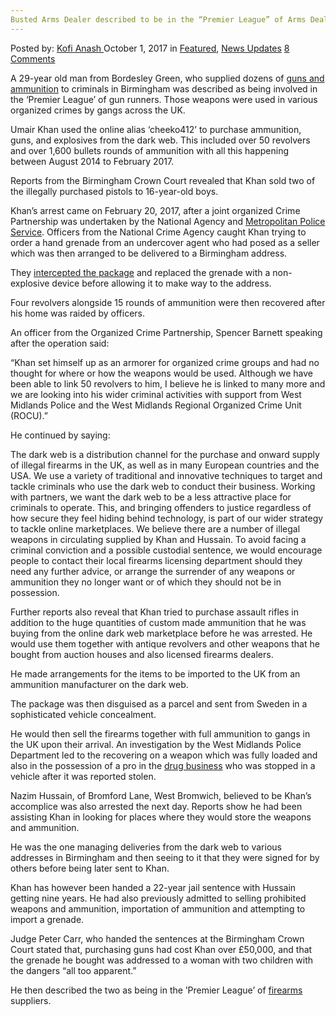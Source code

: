 ```yaml
---
Busted Arms Dealer described to be in the “Premier League” of Arms Dealing
---
```

<article class="post-listing post-22864 post type-post status-publish format-standard has-post-thumbnail hentry 
 tag-arms tag-busted tag-dealing tag-league tag-premier">
    <div class="post-inner">
        <span>Posted by: <a href="https://www.deepdotweb.com/author/kofi/" title="">Kofi Anash </a></span>
    <span>October 1, 2017</span>
    <span>in <a href="https://www.deepdotweb.com/category/deepdot-news/" rel="category tag">Featured</a>, <a href="https://www.deepdotweb.com/category/news-updates/" rel="category tag">News Updates</a></span>
    <span><a href="https://www.deepdotweb.com/2017/10/01/busted-arms-dealer-described-premier-league-arms-dealing/#comments">8 Comments</a></span>
    </p>
    <div class="clear"></div>
    <div class="entry">
    <p>A 29-year old man from Bordesley Green, who supplied dozens of <a href="https://www.deepdotweb.com/2017/09/05/details-released-case-german-arms-dealer-sold-glock-gun-munich-shooter/">guns and ammunition</a> to criminals in Birmingham was described as being involved in the ‘Premier League’ of gun runners. Those weapons were used in various organized crimes by gangs across the UK.</p>
    <p>Umair Khan used the online alias ‘cheeko412’ to purchase ammunition, guns, and explosives from the dark web. This included over 50 revolvers and over 1,600 bullets rounds of ammunition with all this happening between August 2014 to February 2017.</p>
    <p>Reports from the Birmingham Crown Court revealed that Khan sold two of the illegally purchased pistols to 16-year-old boys.</p>
    <p>Khan’s arrest came on February 20, 2017, after a joint organized Crime Partnership was undertaken by the National Agency and <a href="http://www.birminghammail.co.uk/news/midlands-news/how-police-caught-premier-league-13637324">Metropolitan Police Service</a>. Officers from the National Crime Agency caught Khan trying to order a hand grenade from an undercover agent who had posed as a seller which was then arranged to be delivered to a Birmingham address.</p>
    <p>They <a href="https://www.deepdotweb.com/2017/08/29/austrian-man-admits-selling-drugs-package-interception/">intercepted the package</a> and replaced the grenade with a non-explosive device before allowing it to make way to the address.</p>
    <p>Four revolvers alongside 15 rounds of ammunition were then recovered after his home was raided by officers.</p>
    <p>An officer from the Organized Crime Partnership, Spencer Barnett speaking after the operation said:</p>
    <p>“Khan set himself up as an armorer for organized crime groups and had no thought for where or how the weapons would be used. Although we have been able to link 50 revolvers to him, I believe he is linked to many more and we are looking into his wider criminal activities with support from West Midlands Police and the West Midlands Regional Organized Crime Unit (ROCU).”</p>
    <p>He continued by saying:</p>
    <p>The dark web is a distribution channel for the purchase and onward supply of illegal firearms in the UK, as well as in many European countries and the USA. We use a variety of traditional and innovative techniques to target and tackle criminals who use the dark web to conduct their business. Working with partners, we want the dark web to be a less attractive place for criminals to operate. This, and bringing offenders to justice regardless of how secure they feel hiding behind technology, is part of our wider strategy to tackle online marketplaces. We believe there are a number of illegal weapons in circulating supplied by Khan and Hussain. To avoid facing a criminal conviction and a possible custodial sentence, we would encourage people to contact their local firearms licensing department should they need any further advice, or arrange the surrender of any weapons or ammunition they no longer want or of which they should not be in possession.</p>
    <p>Further reports also reveal that Khan tried to purchase assault rifles in addition to the huge quantities of custom made ammunition that he was buying from the online dark web marketplace before he was arrested. He would use them together with antique revolvers and other weapons that he bought from auction houses and also licensed firearms dealers.</p>
    <p>He made arrangements for the items to be imported to the UK from an ammunition manufacturer on the dark web.</p>
    <p>The package was then disguised as a parcel and sent from Sweden in a sophisticated vehicle concealment.</p>
    <p>He would then sell the firearms together with full ammunition to gangs in the UK upon their arrival. An investigation by the West Midlands Police Department led to the recovering on a weapon which was fully loaded and also in the possession of a pro in the <a href="https://www.deepdotweb.com/2017/09/13/police-busted-nyc-synthetic-drug-dealer/">drug business</a> who was stopped in a vehicle after it was reported stolen.</p>
    <p>Nazim Hussain, of Bromford Lane, West Bromwich, believed to be Khan’s accomplice was also arrested the next day. Reports show he had been assisting Khan in looking for places where they would store the weapons and ammunition.</p>
    <p>He was the one managing deliveries from the dark web to various addresses in Birmingham and then seeing to it that they were signed for by others before being later sent to Khan.</p>
    <p>Khan has however been handed a 22-year jail sentence with Hussain getting nine years. He had also previously admitted to selling prohibited weapons and ammunition, importation of ammunition and attempting to import a grenade.</p>
    <p>Judge Peter Carr, who handed the sentences at the Birmingham Crown Court stated that, purchasing guns had cost Khan over £50,000, and that the grenade he bought was addressed to a woman with two children with the dangers “all too apparent.”</p>
    <p>He then described the two as being in the ’Premier League’ of <a href="https://www.deepdotweb.com/2017/06/27/fsb-arrested-68-year-old-firearm-buyer/">firearms</a> suppliers.</p>
    </div>
    <span style="display:none"><a href="https://www.deepdotweb.com/tag/arms/" rel="tag">arms</a>   <a href="https://www.deepdotweb.com/tag/dealing/" rel="tag">dealing</a> <a href="https://www.deepdotweb.com/tag/league/" rel="tag">league</a> <a href="https://www.deepdotweb.com/tag/premier/" rel="tag">premier</a></span> <span style="display:none" class="updated">2017-10-01</span>
    <div style="display:none" class="vcard author" itemprop="author" itemscope itemtype="http://schema.org/Person"><strong class="fn" itemprop="name"><a href="https://www.deepdotweb.com/author/kofi/" title="Posts by Kofi Anash" rel="author">Kofi Anash</a></strong></div>
    </div>
</article>

